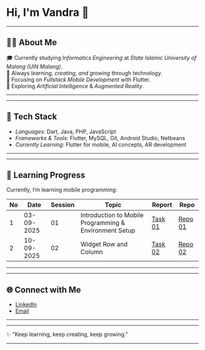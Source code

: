 # Hi, I'm Vandra 👋

---
##  👨‍🎓 About Me
🎓 Currently studying *Informatics Engineering* at *State Islamic University of Malang (UIN Malang)*.  
🌱 Always *learning, creating, and growing* through technology.  
📱 Focusing on *Fullstack Mobile Development* with Flutter.  
🤖 Exploring *Artificial Intelligence* & *Augmented Reality*. 

---

---
##  🚀 Tech Stack
- *Languages:* Dart, Java, PHP, JavaScript  
- *Frameworks & Tools:* Flutter, MySQL, Git, Android Studio, Netbeans
- *Currently Learning:* Flutter for mobile, AI concepts, AR development

---

---
##  📘 Learning Progress

Currently, I’m learning mobile programming:

| No | Date       | Session | Topic                                      | Report     | Repo     |
|----|------------|---------|--------------------------------------------|------------|----------|
| 1  | 03-09-2025 | 01      | Introduction to Mobile Programming & Environment Setup | [Task 01](#) | [Repo 01](#) |
| 2  | 10-09-2025 | 02      | Widget Row and Column       | [Task 02](#) | [Repo 02](#) |


---


---
## 🌐 Connect with Me
- [LinkedIn](https://www.linkedin.com/in/ekarisnovandra/)  
- [Email](mailto:risnovandraeka@gmail.com)  

---


---
✨ "Keep learning, keep creating, keep growing."

---

